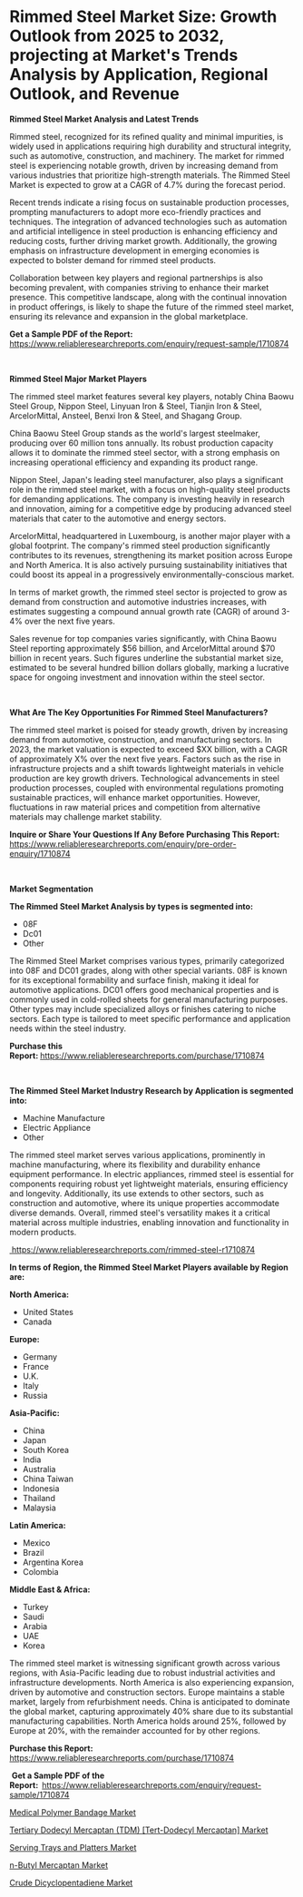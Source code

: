 <p><h1>Rimmed Steel Market Size: Growth Outlook from 2025 to 2032, projecting at Market's Trends Analysis by Application, Regional Outlook, and Revenue</h1></p><p><strong>Rimmed Steel Market Analysis and Latest Trends</strong></p>
<p><p>Rimmed steel, recognized for its refined quality and minimal impurities, is widely used in applications requiring high durability and structural integrity, such as automotive, construction, and machinery. The market for rimmed steel is experiencing notable growth, driven by increasing demand from various industries that prioritize high-strength materials. The Rimmed Steel Market is expected to grow at a CAGR of 4.7% during the forecast period.</p><p>Recent trends indicate a rising focus on sustainable production processes, prompting manufacturers to adopt more eco-friendly practices and techniques. The integration of advanced technologies such as automation and artificial intelligence in steel production is enhancing efficiency and reducing costs, further driving market growth. Additionally, the growing emphasis on infrastructure development in emerging economies is expected to bolster demand for rimmed steel products. </p><p>Collaboration between key players and regional partnerships is also becoming prevalent, with companies striving to enhance their market presence. This competitive landscape, along with the continual innovation in product offerings, is likely to shape the future of the rimmed steel market, ensuring its relevance and expansion in the global marketplace.</p></p>
<p><strong>Get a Sample PDF of the Report:&nbsp;</strong> <a href="https://www.reliableresearchreports.com/enquiry/request-sample/1710874?utm_campaign=36&utm_medium=2&utm_source=Github&utm_content=ia&utm_term=27032025&utm_id=rimmed-steel">https://www.reliableresearchreports.com/enquiry/request-sample/1710874</a></p>
<p>&nbsp;</p>
<p><strong>Rimmed Steel Major Market Players</strong></p>
<p><p>The rimmed steel market features several key players, notably China Baowu Steel Group, Nippon Steel, Linyuan Iron & Steel, Tianjin Iron & Steel, ArcelorMittal, Ansteel, Benxi Iron & Steel, and Shagang Group. </p><p>China Baowu Steel Group stands as the world's largest steelmaker, producing over 60 million tons annually. Its robust production capacity allows it to dominate the rimmed steel sector, with a strong emphasis on increasing operational efficiency and expanding its product range.</p><p>Nippon Steel, Japan's leading steel manufacturer, also plays a significant role in the rimmed steel market, with a focus on high-quality steel products for demanding applications. The company is investing heavily in research and innovation, aiming for a competitive edge by producing advanced steel materials that cater to the automotive and energy sectors.</p><p>ArcelorMittal, headquartered in Luxembourg, is another major player with a global footprint. The company's rimmed steel production significantly contributes to its revenues, strengthening its market position across Europe and North America. It is also actively pursuing sustainability initiatives that could boost its appeal in a progressively environmentally-conscious market. </p><p>In terms of market growth, the rimmed steel sector is projected to grow as demand from construction and automotive industries increases, with estimates suggesting a compound annual growth rate (CAGR) of around 3-4% over the next five years. </p><p>Sales revenue for top companies varies significantly, with China Baowu Steel reporting approximately $56 billion, and ArcelorMittal around $70 billion in recent years. Such figures underline the substantial market size, estimated to be several hundred billion dollars globally, marking a lucrative space for ongoing investment and innovation within the steel sector.</p></p>
<p>&nbsp;</p>
<p><strong>What Are The Key Opportunities For Rimmed Steel Manufacturers?</strong></p>
<p><p>The rimmed steel market is poised for steady growth, driven by increasing demand from automotive, construction, and manufacturing sectors. In 2023, the market valuation is expected to exceed $XX billion, with a CAGR of approximately X% over the next five years. Factors such as the rise in infrastructure projects and a shift towards lightweight materials in vehicle production are key growth drivers. Technological advancements in steel production processes, coupled with environmental regulations promoting sustainable practices, will enhance market opportunities. However, fluctuations in raw material prices and competition from alternative materials may challenge market stability.</p></p>
<p><strong>Inquire or Share Your Questions If Any Before Purchasing This Report:</strong> <a href="https://www.reliableresearchreports.com/enquiry/pre-order-enquiry/1710874?utm_campaign=36&utm_medium=2&utm_source=Github&utm_content=ia&utm_term=27032025&utm_id=rimmed-steel">https://www.reliableresearchreports.com/enquiry/pre-order-enquiry/1710874</a></p>
<p>&nbsp;</p>
<p><strong>Market Segmentation</strong></p>
<p><strong>The Rimmed Steel Market Analysis by types is segmented into:</strong></p>
<p><ul><li>08F</li><li>Dc01</li><li>Other</li></ul></p>
<p><p>The Rimmed Steel Market comprises various types, primarily categorized into 08F and DC01 grades, along with other special variants. 08F is known for its exceptional formability and surface finish, making it ideal for automotive applications. DC01 offers good mechanical properties and is commonly used in cold-rolled sheets for general manufacturing purposes. Other types may include specialized alloys or finishes catering to niche sectors. Each type is tailored to meet specific performance and application needs within the steel industry.</p></p>
<p><strong>Purchase this Report:&nbsp;</strong><a href="https://www.reliableresearchreports.com/purchase/1710874?utm_campaign=36&utm_medium=2&utm_source=Github&utm_content=ia&utm_term=27032025&utm_id=rimmed-steel">https://www.reliableresearchreports.com/purchase/1710874</a></p>
<p>&nbsp;</p>
<p><strong>The Rimmed Steel Market Industry Research by Application is segmented into:</strong></p>
<p><ul><li>Machine Manufacture</li><li>Electric Appliance</li><li>Other</li></ul></p>
<p><p>The rimmed steel market serves various applications, prominently in machine manufacturing, where its flexibility and durability enhance equipment performance. In electric appliances, rimmed steel is essential for components requiring robust yet lightweight materials, ensuring efficiency and longevity. Additionally, its use extends to other sectors, such as construction and automotive, where its unique properties accommodate diverse demands. Overall, rimmed steel's versatility makes it a critical material across multiple industries, enabling innovation and functionality in modern products.</p></p>
<p><a href="https://www.reliableresearchreports.com/rimmed-steel-r1710874?utm_campaign=36&utm_medium=2&utm_source=Github&utm_content=ia&utm_term=27032025&utm_id=rimmed-steel">&nbsp;https://www.reliableresearchreports.com/rimmed-steel-r1710874</a></p>
<p><strong>In terms of Region, the Rimmed Steel Market Players available by Region are:</strong></p>
<p>
    <p> <strong> North America: </strong>
        <ul>
            <li>United States</li>
            <li>Canada</li>
        </ul>
        </p> 
    <p> <strong> Europe: </strong>
        <ul>
            <li>Germany</li>
            <li>France</li>
            <li>U.K.</li>
            <li>Italy</li>
            <li>Russia</li>
        </ul>
        </p> 
    <p> <strong> Asia-Pacific: </strong>
        <ul>
            <li>China</li>
            <li>Japan</li>
            <li>South Korea</li>
            <li>India</li>
            <li>Australia</li>
            <li>China Taiwan</li>
            <li>Indonesia</li>
            <li>Thailand</li>
            <li>Malaysia</li>
        </ul>
        </p> 
    <p> <strong> Latin America: </strong>
        <ul>
            <li>Mexico</li>
            <li>Brazil</li>
            <li>Argentina Korea</li>
            <li>Colombia</li>
        </ul>
        </p> 
    <p> <strong> Middle East & Africa: </strong>
        <ul>
            <li>Turkey</li>
            <li>Saudi</li>
            <li>Arabia</li>
            <li>UAE</li>
            <li>Korea</li>
        </ul>
    </p>
    </p>
<p><p>The rimmed steel market is witnessing significant growth across various regions, with Asia-Pacific leading due to robust industrial activities and infrastructure developments. North America is also experiencing expansion, driven by automotive and construction sectors. Europe maintains a stable market, largely from refurbishment needs. China is anticipated to dominate the global market, capturing approximately 40% share due to its substantial manufacturing capabilities. North America holds around 25%, followed by Europe at 20%, with the remainder accounted for by other regions.</p></p>
<p><strong>Purchase this Report: </strong><a href="https://www.reliableresearchreports.com/purchase/1710874?utm_campaign=36&utm_medium=2&utm_source=Github&utm_content=ia&utm_term=27032025&utm_id=rimmed-steel">https://www.reliableresearchreports.com/purchase/1710874</a></p>
<p>&nbsp;<strong>Get a Sample PDF of the Report:&nbsp;&nbsp;</strong><a href="https://www.reliableresearchreports.com/enquiry/request-sample/1710874?utm_campaign=36&utm_medium=2&utm_source=Github&utm_content=ia&utm_term=27032025&utm_id=rimmed-steel">https://www.reliableresearchreports.com/enquiry/request-sample/1710874</a></p>
<p><strong></strong></p>
<p><p><a href="https://github.com/semenbobbaxu/Market-Research-Report-List-1/blob/main/medical-polymer-bandage-market.md?utm_campaign=36&utm_medium=2&utm_source=Github&utm_content=ia&utm_term=27032025&utm_id=rimmed-steel">Medical Polymer Bandage Market</a></p><p><a href="https://github.com/roffefaith6l/Market-Research-Report-List-1/blob/main/tertiary-dodecyl-mercaptan-tdm-tert-dodecyl-mercaptan-market.md?utm_campaign=36&utm_medium=2&utm_source=Github&utm_content=ia&utm_term=27032025&utm_id=rimmed-steel">Tertiary Dodecyl Mercaptan (TDM) [Tert-Dodecyl Mercaptan] Market</a></p><p><a href="https://github.com/irisadoranrx/Market-Research-Report-List-1/blob/main/serving-trays-and-platters-market.md?utm_campaign=36&utm_medium=2&utm_source=Github&utm_content=ia&utm_term=27032025&utm_id=rimmed-steel">Serving Trays and Platters Market</a></p><p><a href="https://github.com/milievkulov/Market-Research-Report-List-1/blob/main/n-butyl-mercaptan-market.md?utm_campaign=36&utm_medium=2&utm_source=Github&utm_content=ia&utm_term=27032025&utm_id=rimmed-steel">n-Butyl Mercaptan Market</a></p><p><a href="https://github.com/erkidrhoy/Market-Research-Report-List-1/blob/main/crude-dicyclopentadiene-market.md?utm_campaign=36&utm_medium=2&utm_source=Github&utm_content=ia&utm_term=27032025&utm_id=rimmed-steel">Crude Dicyclopentadiene Market</a></p></p>